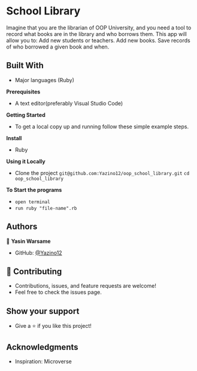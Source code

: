 # School Library

Imagine that you are the librarian of OOP University, and you need a tool to record what books are in the library and who borrows them. This app will allow you to: Add new students or teachers. Add new books. Save records of who borrowed a given book and when.

## Built With

- Major languages (Ruby)

**Prerequisites**

- A text editor(preferably Visual Studio Code)

**Getting Started**

- To get a local copy up and running follow these simple example steps.

**Install**

- Ruby

**Using it Locally**

- Clone the project
  `git@github.com:Yazino12/oop_school_library.git`
  `cd oop_school_library`

**To Start the programs**
- `open terminal`
- `run ruby "file-name".rb`

## Authors

👤 **Yasin Warsame**

- GitHub: [@Yazino12](https://github.com/Yazino12)

## 🤝 Contributing

- Contributions, issues, and feature requests are welcome!
- Feel free to check the issues page.

## Show your support

- Give a ⭐️ if you like this project!

## Acknowledgments

- Inspiration: Microverse
